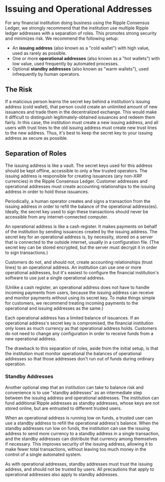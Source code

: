# Issuing and Operational Addresses #

For any financial institution doing business using the Ripple Consensus Ledger, we strongly recommend that the institution use multiple Ripple ledger addresses with a separation of roles. This promotes strong security and minimizes risk. We recommend the following setup:

* An **issuing address** (also known as a "cold wallet") with high value, used as rarely as possible.
* One or more **operational addresses** (also known as a "hot wallets") with low value, used frequently by automated processes.
* Optional **standby addresses** (also known as "warm wallets"), used infrequently by human operators.

## The Risk ##

If a malicious person learns the secret key behind a institution's issuing address (cold wallet), that person could create an unlimited amount of new issuances and trade them in the decentralized exchange. This would make it difficult to distinguish legitimately-obtained issuances and redeem them fairly. In this case, the institution must create a new issuing address, and all users with trust lines to the old issuing address must create new trust lines to the new address. Thus, it's best to keep the secret key to your issuing address as secure as possible.


## Separation of Roles ##

The issuing address is like a vault. The secret keys used for this address should be kept offline, accessible to only a few trusted operators. The issuing address is responsible for creating issuances (any non-XRP currencies) in the Ripple Consensus Ledger. Customer addresses and operational addresses must create accounting relationships to the issuing address in order to hold those issuances.

Periodically, a human operator creates and signs a transaction from the issuing address in order to refill the balance of the operational address(es). Ideally, the secret key used to sign these transactions should never be accessible from any internet-connected computer.

An operational address is like a cash register. It makes payments on behalf of the institution by sending issuances created by the issuing address. The secret key for an operational address is, by necessity, stored on a server that is connected to the outside internet, usually in a configuration file. (The secret key can be stored encrypted, but the server must decrypt it in order to sign transactions.)

Customers do not, and should not, create accounting relationships (trust lines) to an operational address. An institution can use one or more operational addresses, but it's easiest to configure the financial institution's software to use just a single operational address.

(Unlike a cash register, an operational address does not have to handle incoming payments from users, because the issuing address can receive and monitor payments without using its secret key. To make things simple for customers, we recommend treating incoming payments to the operational and issuing addresses as the same.)

Each operational address has a limited balance of issuances. If an operational address's secret key is compromised, the financial institution only loses as much currency as that operational address holds. Customers do not need to change any configuration in order to receive funds from a new operational address.

The drawback to this separation of roles, aside from the initial setup, is that the institution must monitor operational the balances of operational addresses so that those addresses don't run out of funds during ordinary operation.


### Standby Addresses ###

Another optional step that an institution can take to balance risk and convenience is to use "standby addresses" as an intermediate step between the issuing address and operational addresses. The institution can fund additional Ripple addresses as standby addresses, whose keys are not stored online, but are entrusted to different trusted users.

When an operational address is running low on funds, a trusted user can use a standby address to refill the operational address's balance. When the standby addresses run low on funds, the institution can use the issuing address to send more currency to a standby address in a single transaction, and the standby addresses can distribute that currency among themselves if necessary. This improves security of the issuing address, allowing it to make fewer total transactions, without leaving too much money in the control of a single automated system.

As with operational addresses, standby addresses must trust the issuing address, and should not be trusted by users. All precautions that apply to operational addresses also apply to standby addresses.
